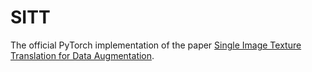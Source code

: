 # SITT
The official PyTorch implementation of the paper [Single Image Texture Translation for Data Augmentation](https://arxiv.org/abs/2106.13804).
